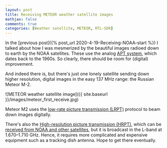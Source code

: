 ```yaml
---
layout: post
title: Receiving METEOR weather satellite images
mathjax: false
comments: true
categories: [Weather satellite, METEOR, RTL-SDR]
---
```


In the [previous post]({% post_url 2020-4-19-Receiving-NOAA-start %}) I talked about how I was mesmerized by the beautiful images radioed down to earth by the NOAA satellites. These use the analog [APT system](https://en.wikipedia.org/wiki/Automatic_picture_transmission), which dates back to the 1960s. So clearly, there should be room for (digital) improvement.

And indeed there is, but there's just one lonely satellite sending down higher resolution, digital images in the easy 137 MHz range: the Russian Meteor M-2.

![METEOR weather satellite image]({{ site.baseurl }}/images/meteor_first_receive.jpg)

<!-- more -->

Meteor M2 uses the [low-rate picture transmission (LRPT)](https://en.wikipedia.org/wiki/Low-rate_picture_transmission) protocol to beam down images digitally. 

There's also the [High-resolution picture transmission (HRPT)](https://en.wikipedia.org/wiki/High-resolution_picture_transmission), which can be [received from NOAA and other satellites](https://tysonpower.de/blog/hrpt-optimizations-and-great-images), but it is broadcast in the L-band at 1.670–1.710 GHz. Hence, it requires more complicated and expensive equipment such as a tracking dish antenna. Hope to get there eventually.